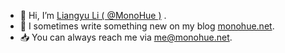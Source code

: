 - 👋 Hi, I’m [Liangyu Li ( @MonoHue )](https://github.com/MonoHue) .
- 📔 I sometimes write something new on my blog [monohue.net](https://monohue.net).
- 📥 You can always reach me via [me@monohue.net](mailto:me@monohue.net).
